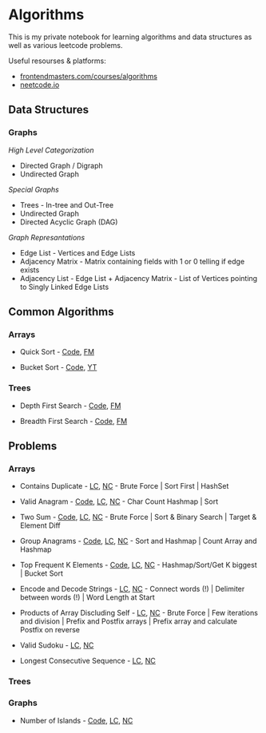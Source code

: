 # Algorithms

This is my private notebook for learning algorithms and data structures as well as various leetcode problems.

Useful resourses & platforms:
- [frontendmasters.com/courses/algorithms](https://frontendmasters.com/courses/algorithms)
- [neetcode.io](https://neetcode.io)

## Data Structures

### Graphs

*High Level Categorization*

- Directed Graph / Digraph
- Undirected Graph

*Special Graphs*

- Trees - In-tree and Out-Tree
- Undirected Graph
- Directed Acyclic Graph (DAG)

*Graph Represantations*

- Edge List - Vertices and Edge Lists
- Adjacency Matrix - Matrix containing fields with 1 or 0 telling if edge exists
- Adjacency List - Edge List + Adjacency Matrix - List of Vertices pointing to Singly Linked Edge Lists

## Common Algorithms

### Arrays

- Quick Sort - [Code](Algorithms/Algorithms.Tests/Common/Arrays/Sorting/QuickSort.cs), [FM](https://frontendmasters.com/courses/algorithms/quicksort-algorithm/)

- Bucket Sort - [Code](Algorithms/Algorithms.Tests/Common/Arrays/Sorting/BucketSort.cs), [YT](https://youtu.be/7mahJ1axrR8)

### Trees

- Depth First Search - [Code](Algorithms/Algorithms.Tests/Common/Trees/Search/TreeDepthFirstSearch.cs), [FM](https://frontendmasters.com/courses/algorithms/tree-traversals/)

- Breadth First Search - [Code](Algorithms/Algorithms.Tests/Common/Trees/Search/TreeBreadthFirstSearch.cs), [FM](https://frontendmasters.com/courses/algorithms/breadth-first-search/)

## Problems

### Arrays

- Contains Duplicate - [LC](https://leetcode.com/problems/contains-duplicate/description/), [NC](https://youtu.be/3OamzN90kPg) - Brute Force | Sort First | HashSet

- Valid Anagram - [Code](Algorithms/Algorithms.Tests/Exercises/Arrays/242.%20Valid%20Anagram%20E.cs), [LC](https://leetcode.com/problems/valid-anagram), [NC](https://youtu.be/9UtInBqnCgA) - Char Count Hashmap | Sort

- Two Sum - [Code](Algorithms/Algorithms.Tests/Exercises/Arrays/1.%20Two%20Sum%20E.cs), [LC](https://leetcode.com/problems/two-sum/description/), [NC](https://youtu.be/KLlXCFG5TnA) - Brute Force | Sort & Binary Search | Target & Element Diff

- Group Anagrams - [Code](Algorithms/Algorithms.Tests/Exercises/Arrays/49.%20Group%20Anagrams%20M.cs), [LC](https://leetcode.com/problems/group-anagrams), [NC](https://youtu.be/vzdNOK2oB2E) - Sort and Hashmap | Count Array and Hashmap
  
- Top Frequent K Elements - [Code](Algorithms/Algorithms.Tests/Exercises/Arrays/347.%20TopKElements%20M.cs), [LC](https://leetcode.com/problems/top-k-frequent-elements), [NC](https://youtu.be/YPTqKIgVk-k) - Hashmap/Sort/Get K biggest | Bucket Sort

- Encode and Decode Strings - [LC](https://leetcode.com/problems/encode-and-decode-strings), [NC](https://youtu.be/B1k_sxOSgv8) - Connect words (!) |  Delimiter between words (!) | Word Length at Start

- Products of Array Discluding Self - [LC](https://leetcode.com/problems/product-of-array-except-self), [NC](https://youtu.be/bNvIQI2wAjk) - Brute Force | Few iterations and division | Prefix and Postfix arrays | Prefix array and calculate Postfix on reverse

- Valid Sudoku - [LC](https://leetcode.com/problems/valid-sudoku), [NC](https://youtu.be/TjFXEUCMqI8)

- Longest Consecutive Sequence - [LC](https://leetcode.com/problems/longest-consecutive-sequence), [NC](https://youtu.be/P6RZZMu_maU)

### Trees



### Graphs

- Number of Islands - [Code](Algorithms/Algorithms.Tests/Exercises/Graphs/200.%20Number%20of%20Islands%20M.cs), [LC](https://leetcode.com/problems/number-of-islands), [NC](https://youtu.be/pV2kpPD66nE)
